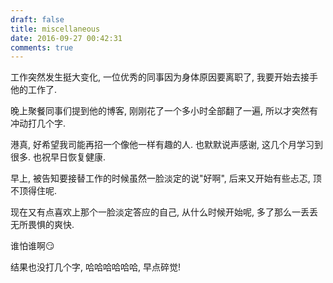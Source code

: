 ```yaml
---
draft: false
title: miscellaneous
date: 2016-09-27 00:42:31
comments: true
---
```


工作突然发生挺大变化, 一位优秀的同事因为身体原因要离职了, 我要开始去接手他的工作了.

晚上聚餐同事们提到他的博客, 刚刚花了一个多小时全部翻了一遍, 所以才突然有冲动打几个字.

港真, 好希望我司能再招一个像他一样有趣的人. 也默默说声感谢, 这几个月学习到很多. 也祝早日恢复健康.


早上, 被告知要接替工作的时候虽然一脸淡定的说"好啊", 后来又开始有些忐忑, 顶不顶得住呢.

现在又有点喜欢上那个一脸淡定答应的自己, 从什么时候开始呢, 多了那么一丢丢无所畏惧的爽快.

谁怕谁啊😏

结果也没打几个字, 哈哈哈哈哈哈, 早点碎觉!
